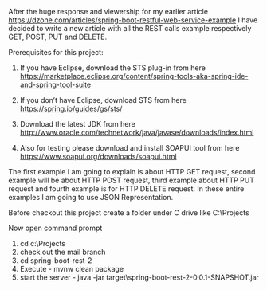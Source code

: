 After the huge response and viewership for my earlier article https://dzone.com/articles/spring-boot-restful-web-service-example I have decided to write a new article with all the REST calls example respectively GET, POST, PUT and DELETE. 

Prerequisites for this project:

1. If you have Eclipse, download the STS plug-in from here https://marketplace.eclipse.org/content/spring-tools-aka-spring-ide-and-spring-tool-suite

2. If you don’t have Eclipse, download STS from here https://spring.io/guides/gs/sts/

3. Download the latest JDK from here http://www.oracle.com/technetwork/java/javase/downloads/index.html

4. Also for testing please download and install SOAPUI tool from here https://www.soapui.org/downloads/soapui.html

The first example I am going to explain is about HTTP GET request, second example will be about HTTP POST request, third example about HTTP PUT request and fourth example is for HTTP DELETE request. In these entire examples I am going to use JSON Representation.

Before checkout this project create a folder under C drive like C:\Projects
 
Now open command prompt

1. cd c:\Projects
2. check out the mail branch
3. cd spring-boot-rest-2
4. Execute - mvnw clean package
5. start the server - java -jar target\spring-boot-rest-2-0.0.1-SNAPSHOT.jar
